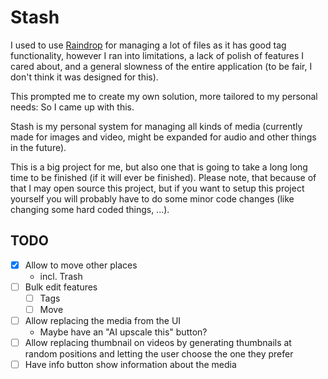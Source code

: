 # Stash

I used to use [Raindrop](raindrop.io) for managing a lot of files as it has good tag functionality, however I ran into limitations, a lack of polish of features I cared about, and a general slowness of the entire application (to be fair, I don't think it was designed for this).

This prompted me to create my own solution, more tailored to my personal needs: So I came up with this.

Stash is my personal system for managing all kinds of media (currently made for images and video, might be expanded for audio and other things in the future).

This is a big project for me, but also one that is going to take a long long time to be finished (if it will ever be finished). Please note, that because of that I may open source this project, but if you want to setup this project yourself you will probably have to do some minor code changes (like changing some hard coded things, ...).

## TODO

- [x] Allow to move other places
  - incl. Trash
- [ ] Bulk edit features
  - [ ] Tags
  - [ ] Move
- [ ] Allow replacing the media from the UI
  - Maybe have an "AI upscale this" button?
- [ ] Allow replacing thumbnail on videos by generating thumbnails at random positions and letting the user choose the one they prefer
- [ ] Have info button show information about the media
